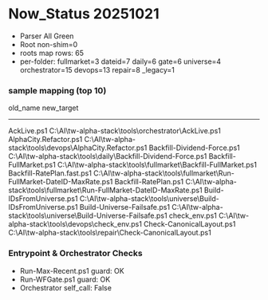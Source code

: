 # Now_Status 20251021
- Parser All Green
- Root non-shim=0
- roots map rows: 
65
- per-folder: fullmarket=3  dateid=7  daily=6  gate=6  universe=4  orchestrator=15  devops=13  repair=8  _legacy=1

### sample mapping (top 10)

old_name                    new_target
--------                    ----------
AckLive.ps1                 C:\AI\tw-alpha-stack\tools\orchestrator\AckLive.ps1
AlphaCity.Refactor.ps1      C:\AI\tw-alpha-stack\tools\devops\AlphaCity.Refactor.ps1
Backfill-Dividend-Force.ps1 C:\AI\tw-alpha-stack\tools\daily\Backfill-Dividend-Force.ps1
Backfill-FullMarket.ps1     C:\AI\tw-alpha-stack\tools\fullmarket\Backfill-FullMarket.ps1
Backfill-RatePlan.fast.ps1  C:\AI\tw-alpha-stack\tools\fullmarket\Run-FullMarket-DateID-MaxRate.ps1
Backfill-RatePlan.ps1       C:\AI\tw-alpha-stack\tools\fullmarket\Run-FullMarket-DateID-MaxRate.ps1
Build-IDsFromUniverse.ps1   C:\AI\tw-alpha-stack\tools\universe\Build-IDsFromUniverse.ps1
Build-Universe-Failsafe.ps1 C:\AI\tw-alpha-stack\tools\universe\Build-Universe-Failsafe.ps1
check_env.ps1               C:\AI\tw-alpha-stack\tools\devops\check_env.ps1
Check-CanonicalLayout.ps1   C:\AI\tw-alpha-stack\tools\repair\Check-CanonicalLayout.ps1


### Entrypoint & Orchestrator Checks
- Run-Max-Recent.ps1 guard: OK
- Run-WFGate.ps1 guard: OK
- Orchestrator self_call: False
